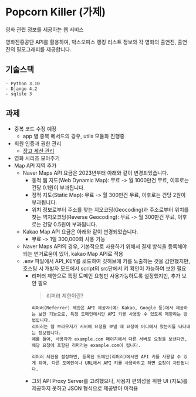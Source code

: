 # Popcorn Killer (가제)
영화 관련 정보를 제공하는 웹 서비스

영화진흥공단 API를 활용하여, 박스오피스 랭킹 리스트 정보와 각 영화의 출연진, 출연진의 필모그래피를 제공합니다.

## 기술스택
```
- Python 3.10
- Django 4.2
- sqlite 3
```

## 과제
- 중복 코드 수정 예정
    - app 별 중복 메서드의 경우, utils 모듈화 진행중
- 회원 인증과 권한 관리
    - [장고 세션 관리](https://docs.djangoproject.com/ko/4.2/topics/http/sessions/#settings)
- 영화 시리즈 모아주기
- Map API 지역 추가
    - Naver Maps API 요금은 2023년부터 아래와 같이 변경되었습니다.
        - 동적 웹 지도(Web Dynamic Map): 무료 -> 월 1000만건 무료, 이후로는 건당 0.1원이 부과됩니다. 
        - 정적 지도(Static Map): 무료 -> 월 300만건 무료, 이후로는 건당 2원이 부과됩니다.
        - 위치 정보로부터 주소를 찾는 지오코딩(Geocoding)과 주소로부터 위치를 찾는 역지오코딩(Reverse Geocoding): 무료 -> 월 300만건 무료, 이후로는 건당 0.5원이 부과됩니다.
    - Kakao Map API 요금은 아래와 같이 변경되었습니다.
        - 무료 -> 1일 300,000회 사용 가능
    - Naver Maps API의 경우, 기본적으로 사용하기 위해서 결제 방식을 등록해야되는 번거로움이 있어, kakao Map API로 적용
    - .env 파일에서 API_KEY를 로드하여 깃허브에 키를 노출하는 것을 감안했지만, 호스팅 시 개발자 모드에서 script의 src단에서 키 확인이 가능하여 보완 필요
        - 리퍼러 제한으로 특정 도메인 요청만 사용가능하도록 설정했지만, 추가 보안 필요
            > 리퍼러 제한이란?
            ```
            리퍼러(Referrer) 제한은 API 제공자(예: Kakao, Google 등)에서 제공하는 보안 기능으로, 특정 도메인에서만 API 키를 사용할 수 있도록 제한하는 방법입니다. 
            리퍼러는 웹 브라우저가 서버에 요청을 보낼 때 요청이 어디에서 왔는지를 나타내는 정보입니다. 
            예를 들어, 사용자가 example.com 페이지에서 다른 서버로 요청을 보낸다면, 해당 요청에 포함된 리퍼러는 example.com이 됩니다.

            리퍼러 제한을 설정하면, 등록된 도메인(리퍼러)에서만 API 키를 사용할 수 있게 되며, 다른 도메인이나 URL에서 API 키를 사용하려고 하면 요청이 차단됩니다.
            ```
        - 그외 API Proxy Server를 고려했으나, 사용자 편의성을 위한 UI (지도)를 제공하지 못하고 JSON 형식으로 제공받아 미적용


